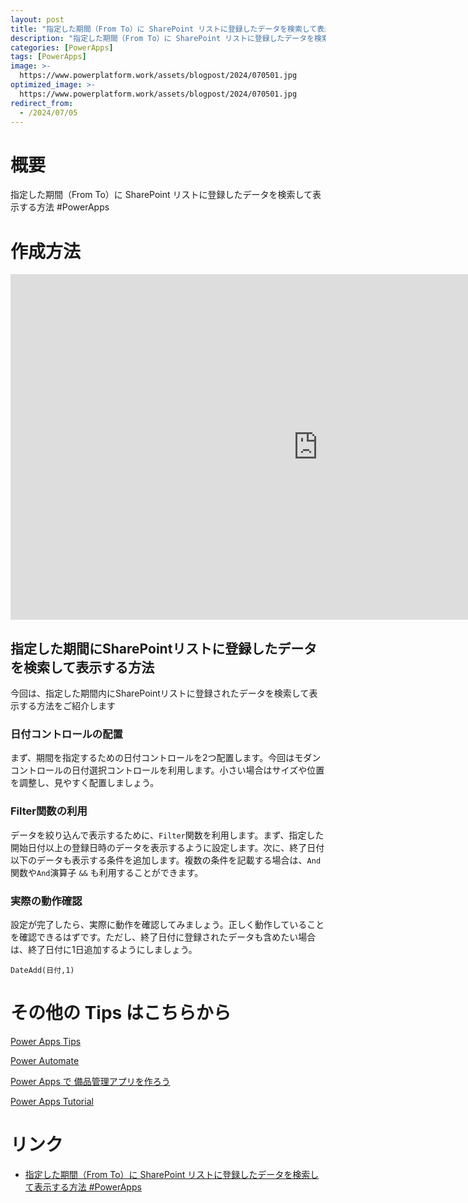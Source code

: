 ```yaml
---
layout: post
title: "指定した期間（From To）に SharePoint リストに登録したデータを検索して表示する方法 #PowerApps"
description: "指定した期間（From To）に SharePoint リストに登録したデータを検索して表示する方法 #PowerAppsを動画で分かりやすく解説"
categories: [PowerApps]
tags: [PowerApps]
image: >-
  https://www.powerplatform.work/assets/blogpost/2024/070501.jpg
optimized_image: >-
  https://www.powerplatform.work/assets/blogpost/2024/070501.jpg
redirect_from:
  - /2024/07/05
---
```



#  概要

指定した期間（From To）に SharePoint リストに登録したデータを検索して表示する方法 #PowerApps


# 作成方法

<iframe width="983" height="553" src="https://www.youtube.com/embed/P6OP7pXb3j0" title="YouTube video player" frameborder="0" allow="accelerometer; autoplay; clipboard-write; encrypted-media; gyroscope; picture-in-picture" allowfullscreen></iframe>


## 指定した期間にSharePointリストに登録したデータを検索して表示する方法

今回は、指定した期間内にSharePointリストに登録されたデータを検索して表示する方法をご紹介します

### 日付コントロールの配置

まず、期間を指定するための日付コントロールを2つ配置します。今回はモダンコントロールの日付選択コントロールを利用します。小さい場合はサイズや位置を調整し、見やすく配置しましょう。

### Filter関数の利用

データを絞り込んで表示するために、`Filter`関数を利用します。まず、指定した開始日付以上の登録日時のデータを表示するように設定します。次に、終了日付以下のデータも表示する条件を追加します。複数の条件を記載する場合は、`And`関数や`And`演算子 `&&` も利用することができます。

### 実際の動作確認

設定が完了したら、実際に動作を確認してみましょう。正しく動作していることを確認できるはずです。ただし、終了日付に登録されたデータも含めたい場合は、終了日付に1日追加するようにしましょう。

`DateAdd(日付,1)`





# その他の Tips はこちらから

[Power Apps Tips](https://www.youtube.com/watch?v=VrAQf3JQ7yM&list=PLVhFi1fb3DqakSLVMn22DDcySXh9jtzi- )


[Power Automate](https://www.youtube.com/watch?v=-YnJYT0ASEM&list=PLVhFi1fb3Dqbzic6GieqnLFgD3aTj-eHA)


[Power Apps で 備品管理アプリを作ろう](https://www.youtube.com/playlist?list=PLVhFi1fb3DqZM3HKb8Hea6XEL96990Fyn)


[Power Apps Tutorial](https://www.youtube.com/playlist?list=PLVhFi1fb3DqalxpL974VvAJvV4iWoSbe_)


# リンク


- [指定した期間（From To）に SharePoint リストに登録したデータを検索して表示する方法 #PowerApps](https://www.youtube.com/watch?v=P6OP7pXb3j0)

